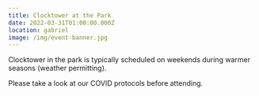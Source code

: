 ```yaml
---
title: Clocktower at the Park
date: 2022-03-31T01:00:00.000Z
location: gabriel
image: /img/event-banner.jpg
---
```

Clocktower in the park is typically scheduled on weekends during warmer seasons (weather permitting).

Please take a look at our COVID protocols before attending.
